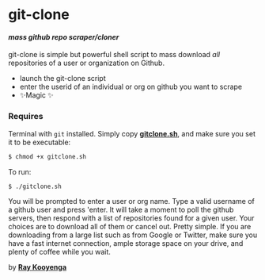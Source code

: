 # git-clone
#### _mass github repo scraper/cloner_

git-clone is simple but powerful shell script to mass download *all* repositories of a user or organization on Github.

- launch the git-clone script
- enter the userid of an individual or org on github you want to scrape 
- ✨Magic ✨

### Requires

Terminal with ``git`` installed. Simply copy  [**gitclone.sh**](https://github.com/rkooyenga/git-clone/blob/main/gitclone.sh), and make sure you set it to be executable: 
```sh
$ chmod +x gitclone.sh
```

To run:
```sh
$ ./gitclone.sh
```

You will be prompted to enter a user or org name. Type a valid username of a github user and press 'enter. It will take a moment to poll the github servers, then respond with a list of repositories found for a given user. Your choices are to download all of them or cancel out. Pretty simple. If you are downloading from a large list such as from Google or Twitter, make sure you have a fast internet connection, ample storage space on your drive, and plenty of coffee while you wait. 

 by [**Ray Kooyenga**](https://github.com/rkooyenga)
